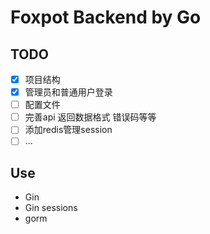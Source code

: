 # Foxpot Backend by Go

## TODO

- [x] 项目结构
- [x] 管理员和普通用户登录
- [ ] 配置文件
- [ ] 完善api 返回数据格式 错误码等等
- [ ] 添加redis管理session
- [ ] ... 

## Use

- Gin
- Gin sessions
- gorm